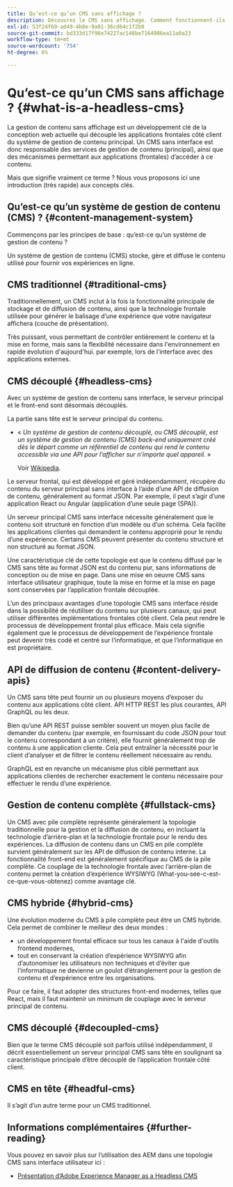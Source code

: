 ```yaml
---
title: Qu’est-ce qu’un CMS sans affichage ?
description: Découvrez le CMS sans affichage. Comment fonctionnent-ils ? Quelles sont les alternatives et les différences ? Pourquoi souhaitez-vous utiliser un CMS sans affichage ?
exl-id: 53f24f69-ad49-4b8e-9a91-36cd64c1f2b9
source-git-commit: bd333d17f96e74227ac148be7164986ea11a0a23
workflow-type: tm+mt
source-wordcount: '754'
ht-degree: 6%

---
```


# Qu’est-ce qu’un CMS sans affichage ? {#what-is-a-headless-cms}

La gestion de contenu sans affichage est un développement clé de la conception web actuelle qui découple les applications frontales côté client du système de gestion de contenu principal. Un CMS sans interface est donc responsable des services de gestion de contenu (principal), ainsi que des mécanismes permettant aux applications (frontales) d’accéder à ce contenu.

Mais que signifie vraiment ce terme ? Nous vous proposons ici une introduction (très rapide) aux concepts clés.

## Qu’est-ce qu’un système de gestion de contenu (CMS) ? {#content-management-system}

Commençons par les principes de base : qu’est-ce qu’un système de gestion de contenu ?

Un système de gestion de contenu (CMS) stocke, gère et diffuse le contenu utilisé pour fournir vos expériences en ligne.

## CMS traditionnel {#traditional-cms}

Traditionnellement, un CMS inclut à la fois la fonctionnalité principale de stockage et de diffusion de contenu, ainsi que la technologie frontale utilisée pour générer le balisage d’une expérience que votre navigateur affichera (couche de présentation).

Très puissant, vous permettant de contrôler entièrement le contenu et la mise en forme, mais sans la flexibilité nécessaire dans l&#39;environnement en rapide évolution d&#39;aujourd&#39;hui. par exemple, lors de l’interface avec des applications externes.

## CMS découplé {#headless-cms}

Avec un système de gestion de contenu sans interface, le serveur principal et le front-end sont désormais découplés.

La partie sans tête est le serveur principal du contenu.

* « *Un système de gestion de contenu découplé, ou CMS découplé, est un système de gestion de contenu (CMS) back-end uniquement créé dès le départ comme un référentiel de contenu qui rend le contenu accessible via une API pour l’afficher sur n’importe quel appareil.* »

   Voir [Wikipedia](https://en.wikipedia.org/wiki/Headless_content_management_system).

Le serveur frontal, qui est développé et géré indépendamment, récupère du contenu du serveur principal sans interface à l’aide d’une API de diffusion de contenu, généralement au format JSON. Par exemple, il peut s’agir d’une application React ou Angular (application d’une seule page (SPA)).

Un serveur principal CMS sans interface nécessite généralement que le contenu soit structuré en fonction d’un modèle ou d’un schéma. Cela facilite les applications clientes qui demandent le contenu approprié pour le rendu d’une expérience. Certains CMS peuvent présenter du contenu structuré et non structuré au format JSON.

Une caractéristique clé de cette topologie est que le contenu diffusé par le CMS sans tête au format JSON est du contenu pur, sans informations de conception ou de mise en page. Dans une mise en oeuvre CMS sans interface utilisateur graphique, toute la mise en forme et la mise en page sont conservées par l’application frontale découplée.

L’un des principaux avantages d’une topologie CMS sans interface réside dans la possibilité de réutiliser du contenu sur plusieurs canaux, qui peut utiliser différentes implémentations frontales côté client. Cela peut rendre le processus de développement frontal plus efficace. Mais cela signifie également que le processus de développement de l’expérience frontale peut devenir très codé et centré sur l’informatique, et que l’informatique en est propriétaire.

## API de diffusion de contenu {#content-delivery-apis}

Un CMS sans tête peut fournir un ou plusieurs moyens d’exposer du contenu aux applications côté client. API HTTP REST les plus courantes, API GraphQL ou les deux.

Bien qu’une API REST puisse sembler souvent un moyen plus facile de demander du contenu (par exemple, en fournissant du code JSON pour tout le contenu correspondant à un critère), elle fournit généralement trop de contenu à une application cliente. Cela peut entraîner la nécessité pour le client d’analyser et de filtrer le contenu réellement nécessaire au rendu.

GraphQL est en revanche un mécanisme plus ciblé permettant aux applications clientes de rechercher exactement le contenu nécessaire pour effectuer le rendu d’une expérience.

## Gestion de contenu complète {#fullstack-cms}

Un CMS avec pile complète représente généralement la topologie traditionnelle pour la gestion et la diffusion de contenu, en incluant la technologie d’arrière-plan et la technologie frontale pour le rendu des expériences. La diffusion de contenu dans un CMS en pile complète survient généralement sur les API de diffusion de contenu interne. La fonctionnalité front-end est généralement spécifique au CMS de la pile complète. Ce couplage de la technologie frontale avec l’arrière-plan de contenu permet la création d’expérience WYSIWYG (What-you-see-c-est-ce-que-vous-obtenez) comme avantage clé.

## CMS hybride {#hybrid-cms}

Une évolution moderne du CMS à pile complète peut être un CMS hybride. Cela permet de combiner le meilleur des deux mondes :

* un développement frontal efficace sur tous les canaux à l&#39;aide d&#39;outils frontend modernes,
* tout en conservant la création d’expérience WYSIWYG afin d’autonomiser les utilisateurs non techniques et d’éviter que l’informatique ne devienne un goulot d’étranglement pour la gestion de contenu et d’expérience entre les organisations.

Pour ce faire, il faut adopter des structures front-end modernes, telles que React, mais il faut maintenir un minimum de couplage avec le serveur principal de contenu.

## CMS découplé {#decoupled-cms}

Bien que le terme CMS découplé soit parfois utilisé indépendamment, il décrit essentiellement un serveur principal CMS sans tête en soulignant sa caractéristique principale d’être découplé de l’application frontale côté client.

## CMS en tête {#headful-cms}

Il s’agit d’un autre terme pour un CMS traditionnel.

## Informations complémentaires {#further-reading}

Vous pouvez en savoir plus sur l’utilisation des AEM dans une topologie CMS sans interface utilisateur ici :

* [Présentation d’Adobe Experience Manager as a Headless CMS](/help/headless/introduction.md)
